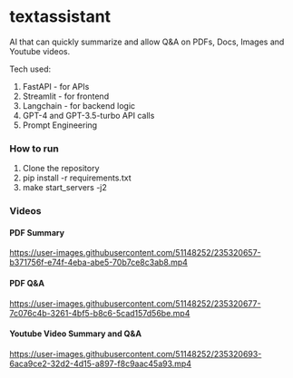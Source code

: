 # textassistant
AI that can quickly summarize and allow Q&amp;A on PDFs, Docs, Images and Youtube videos.

Tech used:
1. FastAPI - for APIs
2. Streamlit - for frontend
3. Langchain - for backend logic
4. GPT-4 and GPT-3.5-turbo API calls
5. Prompt Engineering

### How to run
1. Clone the repository
2. pip install -r requirements.txt
3. make start_servers -j2

### Videos

#### PDF Summary

https://user-images.githubusercontent.com/51148252/235320657-b371756f-e74f-4eba-abe5-70b7ce8c3ab8.mp4

#### PDF Q&A

https://user-images.githubusercontent.com/51148252/235320677-7c076c4b-3261-4bf5-b8c6-5cad157d56be.mp4

#### Youtube Video Summary and Q&A

https://user-images.githubusercontent.com/51148252/235320693-6aca9ce2-32d2-4d15-a897-f8c9aac45a93.mp4


